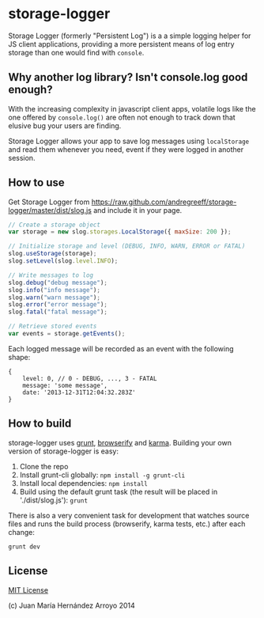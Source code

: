 # storage-logger

Storage Logger (formerly "Persistent Log") is a a simple logging helper for JS client applications, providing a more persistent means of log entry storage than one would find with `console`.

## Why another log library? Isn't console.log good enough?

With the increasing complexity in javascript client apps, volatile logs like the one offered by `console.log()` are often not enough to track down that elusive bug your users are finding.

Storage Logger allows your app to save log messages using `localStorage` and read them whenever you need, event if they were logged in another session.

## How to use

Get Storage Logger from https://raw.github.com/andregreeff/storage-logger/master/dist/slog.js and include it in your page.

```Javascript
// Create a storage object
var storage = new slog.storages.LocalStorage({ maxSize: 200 });

// Initialize storage and level (DEBUG, INFO, WARN, ERROR or FATAL)
slog.useStorage(storage);
slog.setLevel(slog.level.INFO);

// Write messages to log
slog.debug("debug message");
slog.info("info message");
slog.warn("warn message");
slog.error("error message");
slog.fatal("fatal message");

// Retrieve stored events
var events = storage.getEvents();
```

Each logged message will be recorded as an event with the following shape:

```
{
	level: 0, // 0 - DEBUG, ..., 3 - FATAL
	message: 'some message',
	date: '2013-12-31T12:04:32.283Z'
}
```

## How to build

storage-logger uses [grunt](http://gruntjs.com/), [browserify](http://browserify.org/) and [karma](http://karma-runner.github.io/0.10/index.html). Building your own version of storage-logger is easy:

1. Clone the repo
2. Install grunt-cli globally: `npm install -g grunt-cli`
3. Install local dependencies: `npm install`
4. Build using the default grunt task (the result will be placed in './dist/slog.js'): `grunt`

There is also a very convenient task for development that watches source files and runs the build process (browserify, karma tests, etc.) after each change:

`grunt dev`

## License

[MIT License](http://opensource.org/licenses/MIT)

(c) Juan María Hernández Arroyo 2014
